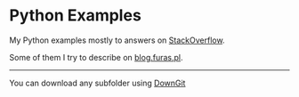 # Python Examples

My Python examples mostly to answers on [StackOverflow](http://stackoverflow.com/users/1832058/furas).

Some of them I try to describe on [blog.furas.pl](https://blog.furas.pl).

---

You can download any subfolder using [DownGit](https://minhaskamal.github.io/DownGit/)

